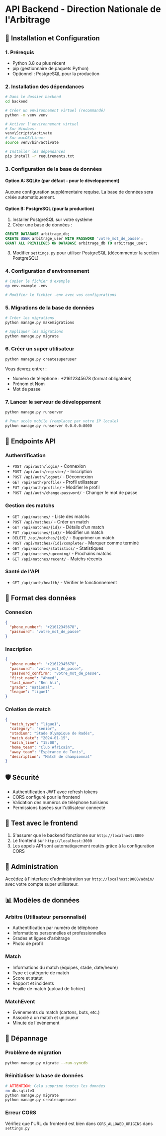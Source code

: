 # API Backend - Direction Nationale de l'Arbitrage

## 🚀 Installation et Configuration

### 1. Prérequis
- Python 3.8 ou plus récent
- pip (gestionnaire de paquets Python)
- Optionnel : PostgreSQL pour la production

### 2. Installation des dépendances

```bash
# Dans le dossier backend
cd backend

# Créer un environnement virtuel (recommandé)
python -m venv venv

# Activer l'environnement virtuel
# Sur Windows:
venv\Scripts\activate
# Sur macOS/Linux:
source venv/bin/activate

# Installer les dépendances
pip install -r requirements.txt
```

### 3. Configuration de la base de données

#### Option A: SQLite (par défaut - pour le développement)
Aucune configuration supplémentaire requise. La base de données sera créée automatiquement.

#### Option B: PostgreSQL (pour la production)
1. Installer PostgreSQL sur votre système
2. Créer une base de données :
```sql
CREATE DATABASE arbitrage_db;
CREATE USER arbitrage_user WITH PASSWORD 'votre_mot_de_passe';
GRANT ALL PRIVILEGES ON DATABASE arbitrage_db TO arbitrage_user;
```
3. Modifier `settings.py` pour utiliser PostgreSQL (décommenter la section PostgreSQL)

### 4. Configuration d'environnement

```bash
# Copier le fichier d'exemple
cp env.example .env

# Modifier le fichier .env avec vos configurations
```

### 5. Migrations de la base de données

```bash
# Créer les migrations
python manage.py makemigrations

# Appliquer les migrations
python manage.py migrate
```

### 6. Créer un super utilisateur

```bash
python manage.py createsuperuser
```

Vous devrez entrer :
- Numéro de téléphone : +21612345678 (format obligatoire)
- Prénom et Nom
- Mot de passe

### 7. Lancer le serveur de développement

```bash
python manage.py runserver

# Pour accès mobile (remplacez par votre IP locale)
python manage.py runserver 0.0.0.0:8000
```

## 📡 Endpoints API

### Authentification
- `POST /api/auth/login/` - Connexion
- `POST /api/auth/register/` - Inscription
- `POST /api/auth/logout/` - Déconnexion
- `GET /api/auth/profile/` - Profil utilisateur
- `PUT /api/auth/profile/` - Modifier le profil
- `POST /api/auth/change-password/` - Changer le mot de passe

### Gestion des matchs
- `GET /api/matches/` - Liste des matchs
- `POST /api/matches/` - Créer un match
- `GET /api/matches/{id}/` - Détails d'un match
- `PUT /api/matches/{id}/` - Modifier un match
- `DELETE /api/matches/{id}/` - Supprimer un match
- `POST /api/matches/{id}/complete/` - Marquer comme terminé
- `GET /api/matches/statistics/` - Statistiques
- `GET /api/matches/upcoming/` - Prochains matchs
- `GET /api/matches/recent/` - Matchs récents

### Santé de l'API
- `GET /api/auth/health/` - Vérifier le fonctionnement

## 🔗 Format des données

### Connexion
```json
{
  "phone_number": "+21612345678",
  "password": "votre_mot_de_passe"
}
```

### Inscription
```json
{
  "phone_number": "+21612345678",
  "password": "votre_mot_de_passe",
  "password_confirm": "votre_mot_de_passe",
  "first_name": "Ahmed",
  "last_name": "Ben Ali",
  "grade": "national",
  "league": "ligue1"
}
```

### Création de match
```json
{
  "match_type": "ligue1",
  "category": "senior",
  "stadium": "Stade Olympique de Radès",
  "match_date": "2024-01-15",
  "match_time": "15:00",
  "home_team": "Club Africain",
  "away_team": "Espérance de Tunis",
  "description": "Match de championnat"
}
```

## 🛡️ Sécurité

- Authentification JWT avec refresh tokens
- CORS configuré pour le frontend
- Validation des numéros de téléphone tunisiens
- Permissions basées sur l'utilisateur connecté

## 📱 Test avec le frontend

1. S'assurer que le backend fonctionne sur `http://localhost:8000`
2. Le frontend sur `http://localhost:3000`
3. Les appels API sont automatiquement routés grâce à la configuration CORS

## 🔧 Administration

Accédez à l'interface d'administration sur `http://localhost:8000/admin/` avec votre compte super utilisateur.

## 📊 Modèles de données

### Arbitre (Utilisateur personnalisé)
- Authentification par numéro de téléphone
- Informations personnelles et professionnelles
- Grades et ligues d'arbitrage
- Photo de profil

### Match
- Informations du match (équipes, stade, date/heure)
- Type et catégorie de match
- Score et statut
- Rapport et incidents
- Feuille de match (upload de fichier)

### MatchEvent
- Événements du match (cartons, buts, etc.)
- Associé à un match et un joueur
- Minute de l'événement

## 🚨 Dépannage

### Problème de migration
```bash
python manage.py migrate --run-syncdb
```

### Réinitialiser la base de données
```bash
# ATTENTION: Cela supprime toutes les données
rm db.sqlite3
python manage.py migrate
python manage.py createsuperuser
```

### Erreur CORS
Vérifiez que l'URL du frontend est bien dans `CORS_ALLOWED_ORIGINS` dans `settings.py`































